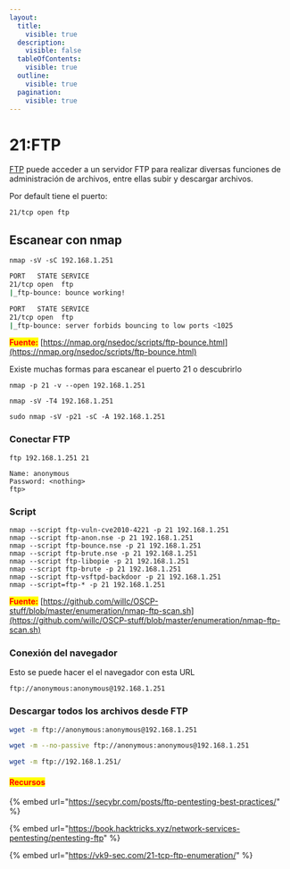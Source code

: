 ```yaml
---
layout:
  title:
    visible: true
  description:
    visible: false
  tableOfContents:
    visible: true
  outline:
    visible: true
  pagination:
    visible: true
---
```


# 21:FTP

[FTP](../ethical-hacker/ethical-hacker/teoria-network/ftp.md) puede acceder a un servidor FTP para realizar diversas funciones de administración de archivos, entre ellas subir y descargar archivos.

Por default tiene el puerto:

```
21/tcp open ftp
```

## Escanear con nmap

```
nmap -sV -sC 192.168.1.251
```

```bash
PORT   STATE SERVICE
21/tcp open  ftp
|_ftp-bounce: bounce working!

PORT   STATE SERVICE
21/tcp open  ftp
|_ftp-bounce: server forbids bouncing to low ports <1025
```

<mark style="color:red;">**Fuente:**</mark> [https://nmap.org/nsedoc/scripts/ftp-bounce.html](https://nmap.org/nsedoc/scripts/ftp-bounce.html)

Existe muchas formas para escanear el puerto 21 o descubrirlo&#x20;

```
nmap -p 21 -v --open 192.168.1.251
```

```
nmap -sV -T4 192.168.1.251
```

```
sudo nmap -sV -p21 -sC -A 192.168.1.251 
```

### Conectar FTP

```
ftp 192.168.1.251 21
```

```
Name: anonymous
Password: <nothing>
ftp> 
```

### Script

```
nmap --script ftp-vuln-cve2010-4221 -p 21 192.168.1.251
nmap --script ftp-anon.nse -p 21 192.168.1.251
nmap --script ftp-bounce.nse -p 21 192.168.1.251
nmap --script ftp-brute.nse -p 21 192.168.1.251
nmap --script ftp-libopie -p 21 192.168.1.251
nmap --script ftp-brute -p 21 192.168.1.251
nmap --script ftp-vsftpd-backdoor -p 21 192.168.1.251
nmap --script=ftp-* -p 21 192.168.1.251

```

<mark style="color:red;">**Fuente:**</mark> [https://github.com/willc/OSCP-stuff/blob/master/enumeration/nmap-ftp-scan.sh](https://github.com/willc/OSCP-stuff/blob/master/enumeration/nmap-ftp-scan.sh)

### Conexión del navegador

Esto se puede hacer el el navegador con esta URL

```
ftp://anonymous:anonymous@192.168.1.251
```

### Descargar todos los archivos desde FTP

```bash
wget -m ftp://anonymous:anonymous@192.168.1.251 
```

```bash
wget -m --no-passive ftp://anonymous:anonymous@192.168.1.251
```

```bash
wget -m ftp://192.168.1.251/
```



#### <mark style="color:red;">**Recursos**</mark>

{% embed url="https://secybr.com/posts/ftp-pentesting-best-practices/" %}

{% embed url="https://book.hacktricks.xyz/network-services-pentesting/pentesting-ftp" %}

{% embed url="https://vk9-sec.com/21-tcp-ftp-enumeration/" %}
